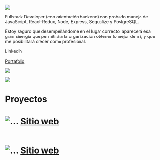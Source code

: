 <p align='left'>
    <img src='https://res.cloudinary.com/dtrsxymgq/image/upload/v1664511321/porfolio/WhatsApp_Image_2022-09-30_at_00.48.18_1_b58itx.jpg'</img>
</p>

Fullstack Developer (con orientación backend) con probado manejo de JavaScript, React-Redux, Node, Express, Sequalize y PostgreSQL. 

Estoy seguro que desempeñándome en el lugar correcto, aparecerá esa gran sinergia que permitirá a la organización obtener lo mejor de mi, y que me posibilitará crecer como profesional.

<a href="https://www.linkedin.com/in/claudioandresrosso/">
                  Linkedin
                  </a>
                  <br/>
                  <br/>
<a href="https://claudiorosso.vercel.app/">
                  Portafolio
                  </a>
 

<p align='left'>
    <img src='https://res.cloudinary.com/dtrsxymgq/image/upload/v1664511321/porfolio/WhatsApp_Image_2022-09-30_at_00.46.28_ijsrfr.jpg'</img>
</p>

<p align='left'>
    <img src='https://res.cloudinary.com/dtrsxymgq/image/upload/v1664553331/porfolio/WhatsApp_Image_2022-09-30_at_12.53.35_lsr2op.jpg'</img>
</p>


<h1>Proyectos<h1>
 <img src="https://res.cloudinary.com/dtrsxymgq/image/upload/v1664553332/porfolio/WhatsApp_Image_2022-09-30_at_12.52.29_hiaehb.jpg"
                  alt="..."
                />
  <a href="https://experienceviveargentina.vercel.app/">
                  Sitio web
                  </a>
    <br/>
     <br/>
    
    
 <img src="https://res.cloudinary.com/dtrsxymgq/image/upload/v1664553332/porfolio/WhatsApp_Image_2022-09-30_at_12.52.29_hiaehb.jpg"
                  alt="..."
                />
  <a
                    href="https://www.google.com.ar"
                  >
                    Sitio web
                  </a>
